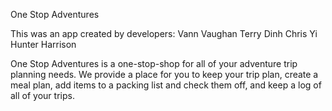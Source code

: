 One Stop Adventures

This was an app created by developers:
  Vann Vaughan
  Terry Dinh
  Chris Yi
  Hunter Harrison

  One Stop Adventures is a one-stop-shop for all of your adventure trip planning
  needs. We provide a place for you to keep your trip plan, create a meal plan,
  add items to a packing list and check them off, and keep a log of all of your trips. 
